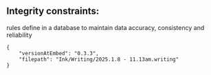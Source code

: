 
## Integrity constraints:
rules define in a database to maintain data accuracy, consistency and reliability


```handwritten-ink
{
	"versionAtEmbed": "0.3.3",
	"filepath": "Ink/Writing/2025.1.8 - 11.13am.writing"
}
```


